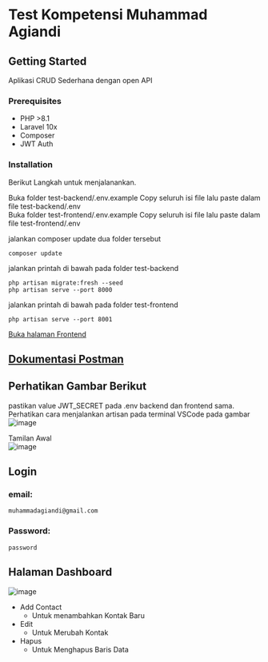 # Test Kompetensi Muhammad Agiandi
## Getting Started

Aplikasi CRUD Sederhana dengan open API

### Prerequisites

- PHP >8.1
- Laravel 10x
- Composer
- JWT Auth

### Installation

Berikut Langkah untuk menjalanankan.

Buka folder test-backend/.env.example Copy seluruh isi file lalu paste dalam file test-backend/.env
</br>
Buka folder test-frontend/.env.example Copy seluruh isi file lalu paste dalam file test-frontend/.env

jalankan composer update dua folder tersebut

```
composer update
```

jalankan printah di bawah pada folder test-backend

```
php artisan migrate:fresh --seed
php artisan serve --port 8000
```

jalankan printah di bawah pada folder test-frontend

```
php artisan serve --port 8001
```

[Buka halaman Frontend](http://127.0.0.1:8001/auth/login)

## [Dokumentasi Postman](https://documenter.getpostman.com/view/15005997/2s9Xy2QY43)
## Perhatikan Gambar Berikut
pastikan value  JWT_SECRET pada .env backend dan frontend sama. <br />
Perhatikan cara menjalankan artisan pada terminal VSCode pada gambar <br />
![image](https://github.com/muhammadagiandi32/YubiTechDev-muhammad-agiandi/assets/59462709/0129cdd4-b114-41df-b581-d08d82492d65)

Tamilan Awal  <br />
![image](https://github.com/muhammadagiandi32/YubiTechDev-muhammad-agiandi/assets/59462709/6481d2ef-7256-4e5a-af04-8dece787d963)

## Login
### email:
```
muhammadagiandi@gmail.com
```
### Password:
```
password
```
## Halaman Dashboard
![image](https://github.com/muhammadagiandi32/YubiTechDev-muhammad-agiandi/assets/59462709/24e371c9-d5b1-4a11-9e3e-4a495c0e2880)
* Add Contact
  * Untuk menambahkan Kontak Baru
* Edit
  * Untuk Merubah Kontak
* Hapus
  * Untuk Menghapus Baris Data

